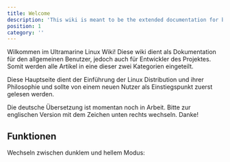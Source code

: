 ```yaml
---
title: Welcome
description: 'This wiki is meant to be the extended documentation for both end users and developers, so it is separated in those two categories.'
position: 1
category: ''
---
```

Wilkommen im Ultramarine Linux Wiki! Diese wiki dient als Dokumentation für den allgemeinen Benutzer, jedoch auch für Entwickler des Projektes. Somit werden alle Artikel in eine dieser zwei Kategorien eingeteilt.

Diese Hauptseite dient der Einführung der Linux Distribution und ihrer Philosophie und sollte von einem neuen Nutzer als Einstiegspunkt zuerst gelesen werden.

Die deutsche Übersetzung ist momentan noch in Arbeit. Bitte zur englischen Version mit dem Zeichen unten rechts wechseln. Danke!




## Funktionen

<p class="flex items-center">Wechseln zwischen dunklem und hellem Modus:&nbsp;<app-color-switcher class="inline-flex ml-2"></app-color-switcher></p>
